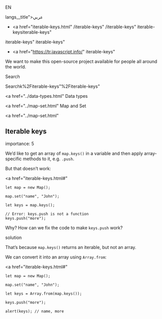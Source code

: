 EN

langs\_\_title">عربي</span></a>

-   <a href="iterable-keys.html"
    /iterable-keys"
    /iterable-keys"
    iterable-keysiterable-keys"

<!-- -->

iterable-keys"
iterable-keys"

-   <a href="https://tr.javascript.info/"
    iterable-keys"

We want to make this open-source project available for people all around the world.

Search

Searchk%2Fiterable-keys"%2Fiterable-keys" </a>

<a href="../data-types.html" Data types</span></a>

<a href="../map-set.html" Map and Set</span></a>

<a href="../map-set.html"

## Iterable keys

<span class="task__importance" title="How important is the task, from 1 to 5">importance: 5</span>

We’d like to get an array of `map.keys()` in a variable and then apply array-specific methods to it, e.g. `.push`.

But that doesn’t work:

<a href="iterable-keys.html#"
<a href="iterable-keys.html#" class="toolbar__button toolbar__button_edit" title="open in sandbox"></a>

    let map = new Map();

    map.set("name", "John");

    let keys = map.keys();

    // Error: keys.push is not a function
    keys.push("more");

Why? How can we fix the code to make `keys.push` work?

solution

That’s because `map.keys()` returns an iterable, but not an array.

We can convert it into an array using `Array.from`:

<a href="iterable-keys.html#"
<a href="iterable-keys.html#" class="toolbar__button toolbar__button_edit" title="open in sandbox"></a>

    let map = new Map();

    map.set("name", "John");

    let keys = Array.from(map.keys());

    keys.push("more");

    alert(keys); // name, more
